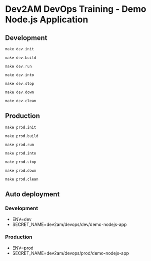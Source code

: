 # Dev2AM DevOps Training - Demo Node.js Application

## Development
```shell
make dev.init
```
```shell
make dev.build
```
```shell
make dev.run
```
```shell
make dev.into
```
```shell
make dev.stop
```
```shell
make dev.down
```
```shell
make dev.clean
```
## Production
```shell
make prod.init
```
```shell
make prod.build
```
```shell
make prod.run
```
```shell
make prod.into
```
```shell
make prod.stop
```
```shell
make prod.down
```
```shell
make prod.clean
```

## Auto deployment
### Development
- ENV=dev
- SECRET_NAME=dev2am/devops/dev/demo-nodejs-app
### Production
- ENV=prod
- SECRET_NAME=dev2am/devops/prod/demo-nodejs-app
